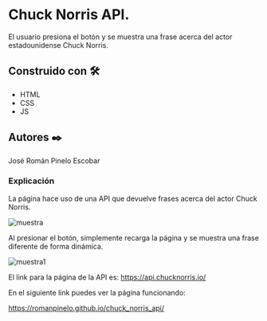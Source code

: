 # Chuck Norris API.

El usuario presiona el botón y se muestra una frase acerca del actor estadounidense Chuck Norris.


## Construido con 🛠️

* HTML
* CSS
* JS


## Autores ✒️

José Román Pinelo Escobar


### Explicación

La página hace uso de una API que devuelve frases acerca del actor Chuck Norris.

![muestra](https://user-images.githubusercontent.com/71656431/149682719-d7b58202-36fb-458d-9981-d3f5e0312a75.jpg)

Al presionar el botón, simplemente recarga la página y se muestra una frase diferente de forma dinámica.

![muestra1](https://user-images.githubusercontent.com/71656431/149682720-e3469180-8858-4d43-b134-5a6b1aa3fac2.jpg)

El link para la página de la API es:  https://api.chucknorris.io/


En el siguiente link puedes ver la página funcionando: 

https://romanpinelo.github.io/chuck_norris_api/